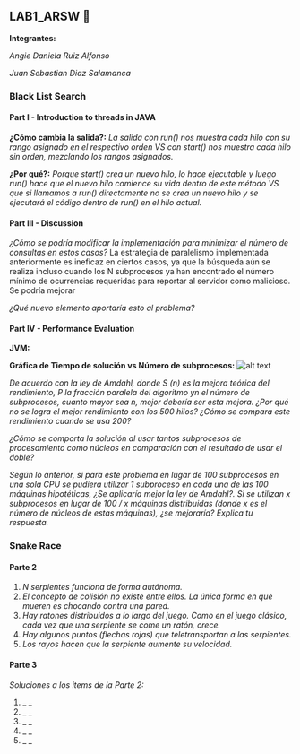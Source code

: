## LAB1_ARSW 🚀

**Integrantes:**


_Angie Daniela Ruiz Alfonso_


_Juan Sebastian Diaz Salamanca_ 


### Black List Search
#### Part I - Introduction to threads in JAVA


**¿Cómo cambia la salida?:**
_La salida con run() nos muestra cada hilo con su rango asignado en el respectivo orden VS con start() nos muestra cada hilo sin orden, mezclando los rangos asignados._


**¿Por qué?:**
_Porque start() crea un nuevo hilo, lo hace ejecutable y luego run() hace que el nuevo hilo comience su vida dentro de este método VS que si llamamos a run() directamente no se crea un nuevo hilo y se ejecutará el código dentro de run() en el hilo actual._


#### Part III - Discussion

_¿Cómo se podría modificar la implementación para minimizar el número de consultas en estos casos?_ 
La estrategia de paralelismo implementada anteriormente es ineficaz en ciertos casos, ya que la búsqueda aún se realiza incluso cuando los N subprocesos ya han encontrado el número mínimo de ocurrencias requeridas para reportar al servidor como malicioso. Se podría mejorar 

_¿Qué nuevo elemento aportaría esto al problema?_


#### Part IV - Performance Evaluation
**JVM:**



**Gráfica de Tiempo de solución vs Número de subprocesos:**
![alt text](https://github.com/angiedanielar/LAB1_ARSW/master/imagenes/grafica.jpg) 


_De acuerdo con la ley de Amdahl, donde S (n) es la mejora teórica del rendimiento, P la fracción paralela del algoritmo yn el número de subprocesos, cuanto mayor sea n, mejor debería ser esta mejora. ¿Por qué no se logra el mejor rendimiento con los 500 hilos? ¿Cómo se compara este rendimiento cuando se usa 200?_


_¿Cómo se comporta la solución al usar tantos subprocesos de procesamiento como núcleos en comparación con el resultado de usar el doble?_


_Según lo anterior, si para este problema en lugar de 100 subprocesos en una sola CPU se pudiera utilizar 1 subproceso en cada una de las 100 máquinas hipotéticas, ¿Se aplicaría mejor la ley de Amdahl?. Si se utilizan x subprocesos en lugar de 100 / x máquinas distribuidas (donde x es el número de núcleos de estas máquinas), ¿se mejoraría? Explica tu respuesta._


### Snake Race
#### Parte 2


1. _N serpientes funciona de forma autónoma._
2. _El concepto de colisión no existe entre ellos. La única forma en que mueren es chocando contra una pared._
3. _Hay ratones distribuidos a lo largo del juego. Como en el juego clásico, cada vez que una serpiente se come un ratón, crece._
4. _Hay algunos puntos (flechas rojas) que teletransportan a las serpientes._
5. _Los rayos hacen que la serpiente aumente su velocidad._


#### Parte 3


_Soluciones a los items de la Parte 2:_

1. _ _
2. _ _
3. _ _
4. _ _
5. _ _









